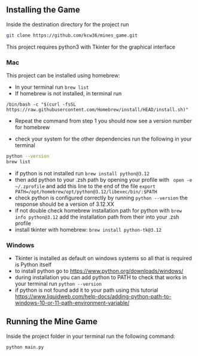 ## Installing the Game
Inside the destination directory for the project run
```bash
git clone https://github.com/kcw36/mines_game.git
```
This project requires python3 with Tkinter for the graphical interface

### Mac
This project can be installed using homebrew:
- In your terminal run `brew list`
- If homebrew is not installed, in terminal run 
```
/bin/bash -c "$(curl -fsSL https://raw.githubusercontent.com/Homebrew/install/HEAD/install.sh)"
```
- Repeat the command from step 1 you should now see a version number for homebrew

- check your system for the other dependencies run the following in your terminal
```bash
python --version
brew list
```
- if python is not installed run `brew install python@3.12`
- then add python to your .zsh path by opening your profile with ` open -e ~/.zprofile` and add this line to the end of the file `export PATH=/opt/homebrew/opt/python@3.12/libexec/bin/:$PATH`
- check python is configured correctly by running `python --version` the response should be a version of 3.12.XX
- if not double check homebrew installation path for python with `brew info python@3.12` add the installation path from their into your .zsh profile
- install tkinter with homebrew: `brew install python-tk@3.12`

### Windows
- Tkinter is installed as default on windows systems so all that is required is Python itself
- to install python go to <a href>https://www.python.org/downloads/windows/</a>
- during installation you can add python to PATH to check that works in your terminal run `python --version`
- if python is not found add it to your path using this tutorial <a href>https://www.liquidweb.com/help-docs/adding-python-path-to-windows-10-or-11-path-environment-variable/</a>

##  Running the Mine Game
Inside the project folder in your terminal run the following command:
```bash
python main.py
```